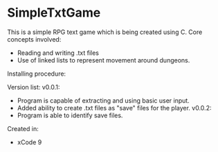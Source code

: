# SimpleTxtGame
This is a simple RPG text game which is being created using C.
Core concepts involved:
  - Reading and writing .txt files
  - Use of linked lists to represent movement around dungeons.

Installing procedure:


Version list:
v0.0.1:
  - Program is capable of extracting and using basic user input.
  - Added ability to create .txt files as "save" files for the player.
v0.0.2:
  - Program is able to identify save files.

Created in:
  - xCode 9
